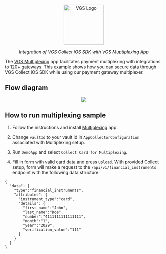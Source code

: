 <p align="center"><a href="https://www.verygoodsecurity.com/"><img src="https://avatars0.githubusercontent.com/u/17788525" width="128" alt="VGS Logo"></a></p>
<p align="center"><i>Integration of VGS Collect iOS SDK with VGS Muptiplexing App</i></p>

The [VGS Multiplexing](https://github.com/verygoodsecurity/multiplexing/blob/master/integration/README.md) app facilitates payment multiplexing with integrations to 120+ gateways. This example shows how you can secure data through VGS Collect iOS SDK while using our payment gateway multiplexer.

## Flow diagram

<p align="center">
  <img src="https://api.media.atlassian.com/file/804e00b0-78b7-4738-b6f5-a82224a5e8af/binary?token=eyJhbGciOiJIUzI1NiJ9.eyJpc3MiOiI5N2Y2ODMyNS0yNTlhLTQxZjAtYWQyNi1iYjA4ZmVjZWQyZGQiLCJhY2Nlc3MiOnsidXJuOmZpbGVzdG9yZTpmaWxlOjgwNGUwMGIwLTc4YjctNDczOC1iNmY1LWE4MjIyNGE1ZThhZiI6WyJyZWFkIl19LCJleHAiOjE2MTgwMDYyMjUsIm5iZiI6MTYxNzkyMzI0NX0.FGxs70deJGR5iqb1Ew7Bz467E2KxpTkURST0o5OTUiE&client=97f68325-259a-41f0-ad26-bb08feced2dd&name=multiplexing-runtime-flow.png" />
</p>

## How to run multiplexing sample

1. Follow the instructions and install [Multiplexing](https://github.com/verygoodsecurity/multiplexing/blob/master/integration/README.md) app.

2. Change `vaultId` to your vault id in `AppCollectorConfiguration` associated with Multiplexing setup.

3. Run `DemoApp` and select `Collect Card for Multiplexing`.

4. Fill in form with valid card data and press `Upload`. With provided Collect setup, form will make a request to the `/api/v1/financial_instruments` endpoint with the following data structure:

```
{
  "data": {
    "type":"financial_instruments",
    "attributes": {
      "instrument_type":"card",
      "details": {
        "first_name":"John",
        "last_name":"Doe",
        "number":"4111111111111111",
        "month":"1",
        "year":"2029",
        "verification_value":"111"
      }
    }
  }
}
```
